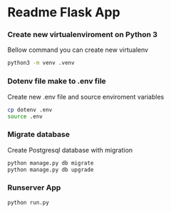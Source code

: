 # Readme Flask App
### Create new virtualenviroment on Python 3 ###
Bellow command you can create new virtualenv
```bash
python3 -m venv .venv
```
### Dotenv file make to .env file ###
Create new .env file and source enviroment variables
```bash
cp dotenv .env
source .env
```

### Migrate database ###
Create Postgresql database with migration
```bash
python manage.py db migrate
python manage.py db upgrade
```
### Runserver App ###

```bash
python run.py
```

